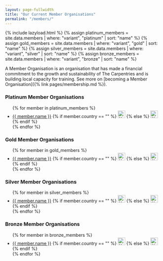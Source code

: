 ```yaml
---
layout: page-fullwidth
title: "Our Current Member Organisations"
permalink: "/members/"
---
```


{% include lazyload.html %}
{% assign platinum_members = site.data.members | where: "variant", "platinum" | sort: "name" %}
{% assign gold_members = site.data.members | where: "variant", "gold" | sort: "name" %}
{% assign silver_members = site.data.members | where: "variant", "silver" | sort: "name" %}
{% assign bronze_members = site.data.members | where: "variant", "bronze" | sort: "name" %}

A Member Organisation is an organisation that has made a financial commitment to
the growth and sustainability of The Carpentries and is building local capacity for training. See more on [becoming a Member Organisation]({% link pages/membership.md %}).

### Platinum Member Organisations

<ul>
{% for member in platinum_members %}
<li>
    <a href = "https://{{ member.domain }}">{{ member.name }}</a>
    {% if member.country == "" %}
        <img width="24" src="/files/flags/w3.svg" alt={{member.country}} title={{member.country}} />
    {% else %}
        <img width="24" src="/files/flags/{{ member.country | downcase }}.svg" alt={{member.country}} title={{member.country}} />
    {% endif %}
</li>
{% endfor %}
</ul>


### Gold Member Organisations

<ul>
{% for member in gold_members %}
<li>
    <a href = "https://{{ member.domain }}">{{ member.name }}</a>
    {% if member.country == "" %}
        <img width="24" src="/files/flags/w3.svg" alt={{member.country}} title={{member.country}} />
    {% else %}
        <img width="24" src="/files/flags/{{ member.country | downcase }}.svg" alt={{member.country}} title={{member.country}} />
    {% endif %}
</li>
{% endfor %}
</ul>


### Silver Member Organisations

<ul>
{% for member in silver_members %}
<li>
    <a href = "https://{{ member.domain }}">{{ member.name }}</a>
    {% if member.country == "" %}
        <img width="24" src="/files/flags/w3.svg" alt={{member.country}} title={{member.country}} />
    {% else %}
        <img width="24" src="/files/flags/{{ member.country | downcase }}.svg" alt={{member.country}} title={{member.country}} />
    {% endif %}
</li>
{% endfor %}
</ul>

### Bronze Member Organisations

<ul>
{% for member in bronze_members %}
<li>
    <a href = "https://{{ member.domain }}">{{ member.name }}</a>
    {% if member.country == "" %}
        <img width="24" src="/files/flags/w3.svg" alt={{member.country}} title={{member.country}} />
    {% else %}
        <img width="24" src="/files/flags/{{ member.country | downcase }}.svg" alt={{member.country}} title={{member.country}} />
    {% endif %}
</li>
{% endfor %}
</ul>


